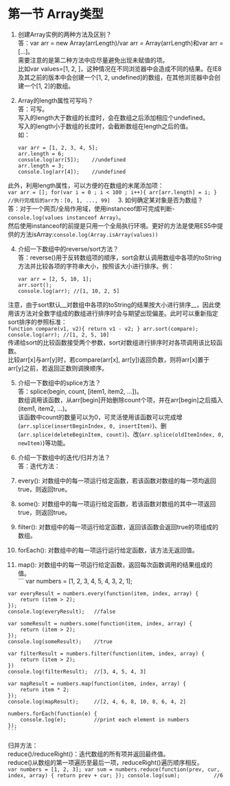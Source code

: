 # 第一节 Array类型
1. 创建Array实例的两种方法及区别？  
  答：var arr = new Array(arrLength)/var arr = Array(arrLength)和var arr = [...]。  
  需要注意的是第二种方法中应尽量避免出现未赋值的项。  
  比如var values=[1, 2, ]，这种情况在不同浏览器中会造成不同的结果。在IE8及其之前的版本中会创建一个[1, 2, undefined]的数组，在其他浏览器中会创建一个[1, 2]的数组。
  
2. Array的length属性可写吗？  
  答：可写。  
  写入的length大于数组的长度时，会在数组之后添加相应个undefined。  
  写入的length小于数组的长度时，会截断数组在length之后的值。  
  如：
    ```
    var arr = [1, 2, 3, 4, 5];
    arr.length = 6;
    console.log(arr[5]);    //undefined
    arr.length = 3;
    console.log(arr[4]);    //undefined
    ```  
  此外，利用length属性，可以方便的在数组的末尾添加项：  
    ```
    var arr = [];
    for(var i = 0 ; i < 100 ; i++){
        arr[arr.length] = i;
    }
    //执行完成后的arr为：[0, 1, ..., 99]  
    ```
3. 如何确定某对象是否为数组？  
  答：对于一个网页/全局作用域，使用instanceof即可完成判断-```console.log(values instanceof Array)```。  
  然后使用instanceof的前提是只用一个全局执行环境。更好的方法是使用ES5中提供的方法isArray:```console.log(Array.isArray(values))```  
  
4. 介绍一下数组中的reverse/sort方法？  
  答：reverse()用于反转数组项的顺序，sort会默认调用数组中各项的toString方法并比较各项的字符串大小，按照该大小进行排序。例：  
    ```
    var arr = [2, 5, 10, 1];
    arr.sort();
    console.log(arr); //[1, 10, 2, 5]
    ```  
  注意，由于sort默认__对数组中各项的toString的结果按大小进行排序__，因此使用该方法对全数字组成的数组进行排序时会与期望出现偏差。此时可以重新指定sort排序的参照标准：  
    ```
    function compare(v1, v2){
        return v1 - v2;
    }
    arr.sort(compare);
    console.log(arr); //[1, 2, 5, 10]
    ```  
  传递给sort的比较函数接受两个参数，sort对数组进行排序时对各项调用该比较函数。  
  比较arr[x]与arr[y]时，若compare(arr[x], arr[y])返回负数，则将arr[x]置于arr[y]之前，若返回正数则调换顺序。  
  
5. 介绍一下数组中的splice方法？  
  答：splice(begin, count, [item1, item2, ...])。  
  数组调用该函数，从arr[begin]开始删除count个项，并在arr[begin]之后插入(item1, item2, ...)。  
  该函数中count的数量可以为0，可灵活使用该函数可以完成增(```arr.splice(insertBeginIndex, 0, insertItem)```)、删(```arr.splice(deleteBeginItem, count)```)、改(```arr.splice(oldItemIndex, 0, newItem)```)等功能。  
  
6. 介绍一下数组中的迭代/归并方法？  
  答：迭代方法：  
  1. every(): 对数组中的每一项运行给定函数，若该函数对数组的每一项均返回true，则返回true。  
  2. some(): 对数组中的每一项运行给定函数，若该函数对数组的其中一项返回true，则返回true。  
  3. filter(): 对数组中的每一项运行给定函数，返回该函数会返回true的项组成的数组。  
  4. forEach(): 对数组中的每一项运行运行给定函数，该方法无返回值。  
  5. map(): 对数组中的每一项运行给定函数，返回每次函数调用的结果组成的值。  
    ```
    var numbers = [1, 2, 3, 4, 5, 4, 3, 2, 1];
    
    var everyResult = numbers.every(function(item, index, array) {
        return (item > 2);
    });
    console.log(everyResult);   //false
    
    var someResult = numbers.some(function(item, index, array) {
        return (item > 2);
    });
    console.log(someResult);    //true
    
    var filterResult = numbers.filter(function(item, index, array) {
        return (item > 2);
    })
    console.log(filterResult);  //[3, 4, 5, 4, 3]
    
    var mapResult = numbers.map(function(item, index, array) {
        return item * 2;
    });
    console.log(mapResult);     //[2, 4, 6, 8, 10, 8, 6, 4, 2]
    
    numbers.forEach(function(e) {
        console.log(e);         //print each element in numbers
    }); 
    ```
  归并方法：  
  reduce()/reduceRight()：迭代数组的所有项并返回最终值。  
  reduce()从数组的第一项遍历至最后一项，reduceRight()遍历顺序相反。  
    ```
    var numbers = [1, 2, 3];
    var sum = numbers.reduce(function(prev, cur, index, array) {
        return prev + cur;
    });
    console.log(sum);           //6
    ```